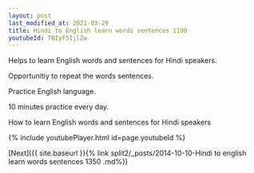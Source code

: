 ```yaml
---
layout: post
last_modified_at: 2021-03-29
title: Hindi to English learn words sentences 1190 
youtubeId: TBIyF5IjlZw
---
```

 
 
Helps to learn English words and sentences for Hindi speakers.

Opportunitiy to repeat the words sentences. 

Practice English language. 
 
10 minutes practice every day. 
 
How to learn English words and sentences for Hindi speakers 
 
{% include youtubePlayer.html id=page.youtubeId %}
 
 
[Next]({{ site.baseurl }}{% link  split2/_posts/2014-10-10-Hindi to english learn words sentences 1350 .md%})
 
